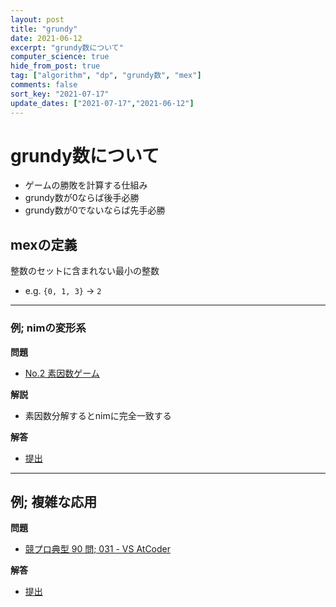 ```yaml
---
layout: post
title: "grundy"
date: 2021-06-12
excerpt: "grundy数について"
computer_science: true
hide_from_post: true
tag: ["algorithm", "dp", "grundy数", "mex"]
comments: false
sort_key: "2021-07-17"
update_dates: ["2021-07-17","2021-06-12"]
---
```


# grundy数について
 - ゲームの勝敗を計算する仕組み
 - grundy数が0ならば後手必勝
 - grundy数が0でないならば先手必勝

## mexの定義
整数のセットに含まれない最小の整数  
 - e.g. `{0, 1, 3}` -> `2`

---

### 例; nimの変形系
**問題**  
 - [No.2 素因数ゲーム](https://yukicoder.me/problems/no/2)

**解説**  
 - 素因数分解するとnimに完全一致する

**解答**  
 - [提出](https://yukicoder.me/submissions/666069)

---

## 例; 複雑な応用

**問題**  
 - [競プロ典型 90 問; 031 - VS AtCoder](https://atcoder.jp/contests/typical90/tasks/typical90_ae)

**解答**  
 - [提出](https://atcoder.jp/contests/typical90/submissions/23350235)

